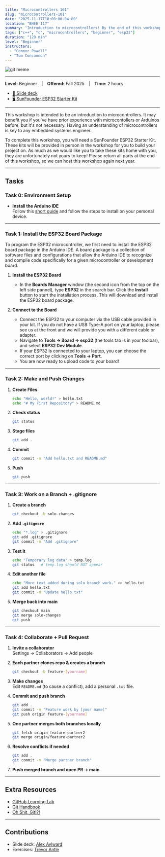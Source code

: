 ```yaml
---
title: "Microcontrollers 101"
slug: "microcontrollers-101"
date: "2025-11-17T18:00:00-04:00"
location: "BHEE 117"
summary: "Introduction to microcontrollers! By the end of this workshop, you should hopefully have a fully working **Chrome Dino Run** game running on your own liquid crystal display with audio support."
tags: ["c++", "c", "microcontrollers", "beginner", "esp32"]
duration: "120 min"
level: "Beginner"
instructors:
  - "Connor Powell"
  - "Tom Concannon"
---
```


![git meme](/workshops/microcontroller-meme.jpeg)

---

**Level:** Beginner | **Offered:** Fall 2025 | **Time:** 2 hours

- [📑 Slide deck](https://docs.google.com/presentation/d/1Dk7lakdtn65Ym86UzuRHYTsuG3ByWMMBZX1VucDLHyQ/edit?usp=sharing)
- [🖥️ SunFounder ESP32 Starter Kit](https://www.amazon.com/SunFounder-Compatiple-Beginners-Engineers-ESP32-WROOM-32E/dp/B0CLDJ2DL7?sr=8-1)

---

This workshop is intended to be an introduction to microcontrollers. It may benefit you if you've have prior experience with microcontollers or Arduinos before, but it's not necessary. Having an understanding of microcontrollers is key to any embedded systems engineer.

To complete this workshop, you will need a SunFounder ESP32 Starter Kit. These kits will be provided in person in the workshop for you to build your project on. As much as we would like you to take these kits home with you, they are unfortunately not yours to keep! Please return all parts at the end of this workshop, so we can host this workshop again next year.

---

## Tasks

### Task 0: Environment Setup

- **Install the Arduino IDE**  
  Follow this [short guide](https://support.arduino.cc/hc/en-us/articles/360019833020-Download-and-install-Arduino-IDE) and follow the steps to install on your personal device.

---

### Task 1: Install the ESP32 Board Package
To program the ESP32 microcontroller, we first need to install the ESP32 board package in the Arduino IDE. A board package is a collection of software files and configurations that allow the Arduino IDE to recognize and compile code specifically for a given microcontroller or development board.

1. **Install the ESP32 Board**
   - In the **Boards Manager** window (the second icon from the top on the left side pannel), type **ESP32** in the search bar. Click the **Install** button to start the  installation process. This will download and install the ESP32 board package.

2. **Connect to the Board**
   - Connect the ESP32 to your computer via the USB cable provided in your kit. If you do not have a USB Type-A port on your laptop, please see us at the front and we will provide you with a different cable or adapter.
   - Navigate to **Tools -> Board -> esp32** (the tools tab is in your toolbar), and select **ESP32 Dev Module**.
   - If your ESP32 is connected to your laptop, you can choose the correct port by clicking on **Tools -> Port**.
   - You are now ready to upload code to your board!

---

### Task 2: Make and Push Changes

1. **Create Files**

   ```bash
   echo "Hello, world!" > hello.txt
   echo "# My First Repository" > README.md
   ```

2. **Check status**

   ```bash
   git status
   ```

3. **Stage files**

   ```bash
   git add .
   ```

4. **Commit**

   ```bash
   git commit -m "Add hello.txt and README.md"
   ```

5. **Push**

   ```bash
   git push
   ```

---

### Task 3: Work on a Branch + .gitignore

1. **Create a branch**

   ```bash
   git checkout -b solo-changes
   ```

2. **Add `.gitignore`**

   ```bash
   echo "*.log" > .gitignore
   git add .gitignore
   git commit -m "Add .gitignore"
   ```

3. **Test it**

   ```bash
   echo "Temporary log data" > temp.log
   git status   # temp.log should NOT appear
   ```

4. **Edit another file**

   ```bash
   echo "More text added during solo branch work." >> hello.txt
   git add hello.txt
   git commit -m "Update hello.txt"
   ```

5. **Merge back into main**

   ```bash
   git checkout main
   git merge solo-changes
   git push
   ```

---

### Task 4: Collaborate + Pull Request

1. **Invite a collaborator**  
   Settings → Collaborators → Add people

2. **Each partner clones repo & creates a branch**

   ```bash
   git checkout -b feature-[yourname]
   ```

3. **Make changes**  
   Edit `README.md` (to cause a conflict), add a personal `.txt` file.

4. **Commit and push branch**

   ```bash
   git add .
   git commit -m "Feature work by [your name]"
   git push origin feature-[yourname]
   ```

5. **One partner merges both branches locally**

   ```bash
   git fetch origin feature-partner2
   git merge origin/feature-partner2
   ```

6. **Resolve conflicts if needed**

   ```bash
   git add .
   git commit -m "Merge partner branch"
   ```

7. **Push merged branch and open PR → main**

---

## Extra Resources

- [GitHub Learning Lab](https://lab.github.com/)  
- [Git Handbook](https://docs.github.com/en/get-started/using-git/about-git)  
- [Oh Shit, Git!?!](https://ohshitgit.com/)

---

## Contributions

- Slide deck: [Alex Aylward](https://www.linkedin.com/in/alexayl)  
- Exercises: [Trevor Antle](https://www.linkedin.com/in/trevor-antle/)
